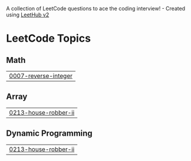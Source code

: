 A collection of LeetCode questions to ace the coding interview! - Created using [LeetHub v2](https://github.com/arunbhardwaj/LeetHub-2.0)
<!---LeetCode Topics Start-->
# LeetCode Topics
## Math
|  |
| ------- |
| [0007-reverse-integer](https://github.com/7764019692/leetcode/tree/master/0007-reverse-integer) |
## Array
|  |
| ------- |
| [0213-house-robber-ii](https://github.com/7764019692/leetcode/tree/master/0213-house-robber-ii) |
## Dynamic Programming
|  |
| ------- |
| [0213-house-robber-ii](https://github.com/7764019692/leetcode/tree/master/0213-house-robber-ii) |
<!---LeetCode Topics End-->